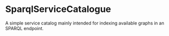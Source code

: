 SparqlServiceCatalogue
======================

A simple service catalog mainly intended for indexing available graphs in an SPARQL endpoint.
